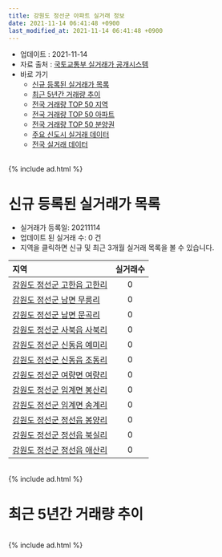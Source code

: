 ```yaml
---
title: 강원도 정선군 아파트 실거래 정보
date: 2021-11-14 06:41:48 +0900
last_modified_at: 2021-11-14 06:41:48 +0900
---
```


* 업데이트 : 2021-11-14
* 자료 출처 : [국토교통부 실거래가 공개시스템](http://rt.molit.go.kr)
* 바로 가기
    * [신규 등록된 실거래가 목록](#신규-등록된-실거래가-목록)
    * [최근 5년간 거래량 추이](#최근-5년간-거래량-추이)
    * [전국 거래량 TOP 50 지역](https://inasie.github.io/apt-trade-info/최근-3개월-전국에서-가장-거래가-많이-발생한-지역)
    * [전국 거래량 TOP 50 아파트](https://inasie.github.io/apt-trade-info/최근-3개월-전국에서-가장-거래가-많이-발생한-아파트)
    * [전국 거래량 TOP 50 분양권](https://inasie.github.io/apt-trade-info/최근-3개월-전국에서-가장-거래가-많이-발생한-분양권)
    * [주요 신도시 실거래 데이터](https://inasie.github.io/apt-trade-info/주요-신도시)
    * [전국 실거래 데이터](https://inasie.github.io/apt-trade-info/전국)

<br>
{% include ad.html %}
<br>

# 신규 등록된 실거래가 목록
* 실거래가 등록일: 20211114
* 업데이트 된 실거래 수: 0 건
* 지역을 클릭하면 신규 및 최근 3개월 실거래 목록을 볼 수 있습니다.


|지역|실거래수|
|:---|:---:|
|[강원도 정선군 고한읍 고한리](https://inasie.github.io/apt-trade-info/강원도-정선군-고한읍-고한리)|0|
|[강원도 정선군 남면 무릉리](https://inasie.github.io/apt-trade-info/강원도-정선군-남면-무릉리)|0|
|[강원도 정선군 남면 문곡리](https://inasie.github.io/apt-trade-info/강원도-정선군-남면-문곡리)|0|
|[강원도 정선군 사북읍 사북리](https://inasie.github.io/apt-trade-info/강원도-정선군-사북읍-사북리)|0|
|[강원도 정선군 신동읍 예미리](https://inasie.github.io/apt-trade-info/강원도-정선군-신동읍-예미리)|0|
|[강원도 정선군 신동읍 조동리](https://inasie.github.io/apt-trade-info/강원도-정선군-신동읍-조동리)|0|
|[강원도 정선군 여량면 여량리](https://inasie.github.io/apt-trade-info/강원도-정선군-여량면-여량리)|0|
|[강원도 정선군 임계면 봉산리](https://inasie.github.io/apt-trade-info/강원도-정선군-임계면-봉산리)|0|
|[강원도 정선군 임계면 송계리](https://inasie.github.io/apt-trade-info/강원도-정선군-임계면-송계리)|0|
|[강원도 정선군 정선읍 봉양리](https://inasie.github.io/apt-trade-info/강원도-정선군-정선읍-봉양리)|0|
|[강원도 정선군 정선읍 북실리](https://inasie.github.io/apt-trade-info/강원도-정선군-정선읍-북실리)|0|
|[강원도 정선군 정선읍 애산리](https://inasie.github.io/apt-trade-info/강원도-정선군-정선읍-애산리)|0|


<br>
{% include ad.html %}
<br>

# 최근 5년간 거래량 추이


<div style="width:100%;">
    <canvas id="deal_progress" height="200"></canvas>
</div>

<script>
new Chart(document.getElementById("deal_progress"), {
    type: 'line',
    data: {
        labels: ['201611','201612','201701','201702','201703','201704','201705','201706','201707','201708','201709','201710','201711','201712','201801','201802','201803','201804','201805','201806','201807','201808','201809','201810','201811','201812','201901','201902','201903','201904','201905','201906','201907','201908','201909','201910','201911','201912','202001','202002','202003','202004','202005','202006','202007','202008','202009','202010','202011','202012','202101','202102','202103','202104','202105','202106','202107','202108','202109','202110','202111'],
        datasets: [{
            label: '매매',
            pointRadius: 1,
            data: [23, 11, 13, 12, 22, 18, 18, 23, 29, 16, 18, 16, 14, 6, 10, 20, 22, 21, 24, 21, 21, 22, 19, 28, 40, 23, 26, 20, 21, 24, 25, 17, 17, 17, 16, 16, 46, 11, 12, 18, 16, 19, 13, 21, 16, 14, 21, 13, 35, 14, 17, 26, 19, 51, 39, 26, 19, 20, 21, 44, 6],
            borderColor: "rgba(255, 201, 14, 1)",
            backgroundColor: "rgba(255, 201, 14, 0.5)",
            fill: false,
            lineTension: 0
        },{
            label: '전월세',
            pointRadius: 1,
            data: [5, 10, 8, 10, 5, 7, 8, 3, 6, 4, 5, 4, 4, 4, 8, 13, 10, 4, 7, 6, 6, 4, 5, 5, 10, 6, 8, 15, 21, 8, 10, 11, 10, 14, 8, 11, 4, 7, 12, 10, 11, 7, 8, 16, 11, 6, 4, 7, 9, 6, 17, 9, 13, 20, 13, 10, 13, 9, 7, 3, 1],
            borderColor: "rgba(0, 141, 185, 1)",
            backgroundColor: "rgba(0, 141, 185, 0.5)",
            fill: false,
            lineTension: 0
        }
        ]
    },
    options: {
        responsive: true,
        title: {
            display: false
        },
        tooltips: {
            mode: 'index',
            intersect: false
        },
        hover: {
            mode: 'nearest',
            intersect: true
        },
        scales: {
            xAxes: [{
                display: true,
                scaleLabel: {
                    display: true,
                    labelString: '년/월'
                }
            }],
            yAxes: [{
                display: true,
                ticks: {
                    suggestedMin: 0,
                },
                scaleLabel: {
                    display: true,
                    labelString: '실거래 수'
                }
            }]
        }
    }
});

</script>


<br>
{% include ad.html %}
<br>

